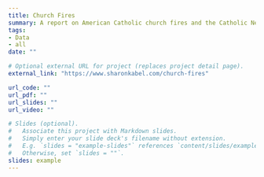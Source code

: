 ```yaml
---
title: Church Fires
summary: A report on American Catholic church fires and the Catholic News Archive
tags:
- Data
- all
date: ""

# Optional external URL for project (replaces project detail page).
external_link: "https://www.sharonkabel.com/church-fires"

url_code: ""
url_pdf: ""
url_slides: ""
url_video: ""

# Slides (optional).
#   Associate this project with Markdown slides.
#   Simply enter your slide deck's filename without extension.
#   E.g. `slides = "example-slides"` references `content/slides/example-slides.md`.
#   Otherwise, set `slides = ""`.
slides: example
---
```



